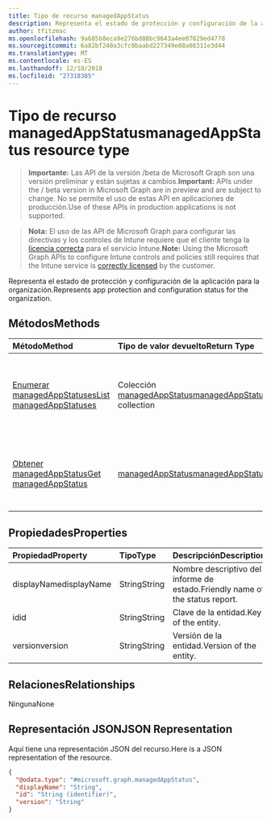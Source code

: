 ```yaml
---
title: Tipo de recurso managedAppStatus
description: Representa el estado de protección y configuración de la aplicación para la organización.
author: tfitzmac
ms.openlocfilehash: 9a685b8eca9e276bd88bc9643a4ee07029ed4778
ms.sourcegitcommit: 6a82bf240a3cfc0baabd227349e08a08311e3d44
ms.translationtype: MT
ms.contentlocale: es-ES
ms.lasthandoff: 12/18/2018
ms.locfileid: "27318385"
---
```

# <a name="managedappstatus-resource-type"></a><span data-ttu-id="81782-103">Tipo de recurso managedAppStatus</span><span class="sxs-lookup"><span data-stu-id="81782-103">managedAppStatus resource type</span></span>

> <span data-ttu-id="81782-104">**Importante:** Las API de la versión /beta de Microsoft Graph son una versión preliminar y están sujetas a cambios.</span><span class="sxs-lookup"><span data-stu-id="81782-104">**Important:** APIs under the / beta version in Microsoft Graph are in preview and are subject to change.</span></span> <span data-ttu-id="81782-105">No se permite el uso de estas API en aplicaciones de producción.</span><span class="sxs-lookup"><span data-stu-id="81782-105">Use of these APIs in production applications is not supported.</span></span>

> <span data-ttu-id="81782-106">**Nota:** El uso de las API de Microsoft Graph para configurar las directivas y los controles de Intune requiere que el cliente tenga la [licencia correcta](https://go.microsoft.com/fwlink/?linkid=839381) para el servicio Intune.</span><span class="sxs-lookup"><span data-stu-id="81782-106">**Note:** Using the Microsoft Graph APIs to configure Intune controls and policies still requires that the Intune service is [correctly licensed](https://go.microsoft.com/fwlink/?linkid=839381) by the customer.</span></span>

<span data-ttu-id="81782-107">Representa el estado de protección y configuración de la aplicación para la organización.</span><span class="sxs-lookup"><span data-stu-id="81782-107">Represents app protection and configuration status for the organization.</span></span>
## <a name="methods"></a><span data-ttu-id="81782-108">Métodos</span><span class="sxs-lookup"><span data-stu-id="81782-108">Methods</span></span>
|<span data-ttu-id="81782-109">Método</span><span class="sxs-lookup"><span data-stu-id="81782-109">Method</span></span>|<span data-ttu-id="81782-110">Tipo de valor devuelto</span><span class="sxs-lookup"><span data-stu-id="81782-110">Return Type</span></span>|<span data-ttu-id="81782-111">Descripción</span><span class="sxs-lookup"><span data-stu-id="81782-111">Description</span></span>|
|:---|:---|:---|
|[<span data-ttu-id="81782-112">Enumerar managedAppStatuses</span><span class="sxs-lookup"><span data-stu-id="81782-112">List managedAppStatuses</span></span>](../api/intune-mam-managedappstatus-list.md)|<span data-ttu-id="81782-113">Colección [managedAppStatus](../resources/intune-mam-managedappstatus.md)</span><span class="sxs-lookup"><span data-stu-id="81782-113">[managedAppStatus](../resources/intune-mam-managedappstatus.md) collection</span></span>|<span data-ttu-id="81782-114">Enumere las propiedades y las relaciones de los objetos [managedAppStatus](../resources/intune-mam-managedappstatus.md).</span><span class="sxs-lookup"><span data-stu-id="81782-114">List properties and relationships of the [managedAppStatus](../resources/intune-mam-managedappstatus.md) objects.</span></span>|
|[<span data-ttu-id="81782-115">Obtener managedAppStatus</span><span class="sxs-lookup"><span data-stu-id="81782-115">Get managedAppStatus</span></span>](../api/intune-mam-managedappstatus-get.md)|[<span data-ttu-id="81782-116">managedAppStatus</span><span class="sxs-lookup"><span data-stu-id="81782-116">managedAppStatus</span></span>](../resources/intune-mam-managedappstatus.md)|<span data-ttu-id="81782-117">Lea las propiedades y las relaciones del objeto [managedAppStatus](../resources/intune-mam-managedappstatus.md).</span><span class="sxs-lookup"><span data-stu-id="81782-117">Read properties and relationships of the [managedAppStatus](../resources/intune-mam-managedappstatus.md) object.</span></span>|

## <a name="properties"></a><span data-ttu-id="81782-118">Propiedades</span><span class="sxs-lookup"><span data-stu-id="81782-118">Properties</span></span>
|<span data-ttu-id="81782-119">Propiedad</span><span class="sxs-lookup"><span data-stu-id="81782-119">Property</span></span>|<span data-ttu-id="81782-120">Tipo</span><span class="sxs-lookup"><span data-stu-id="81782-120">Type</span></span>|<span data-ttu-id="81782-121">Descripción</span><span class="sxs-lookup"><span data-stu-id="81782-121">Description</span></span>|
|:---|:---|:---|
|<span data-ttu-id="81782-122">displayName</span><span class="sxs-lookup"><span data-stu-id="81782-122">displayName</span></span>|<span data-ttu-id="81782-123">String</span><span class="sxs-lookup"><span data-stu-id="81782-123">String</span></span>|<span data-ttu-id="81782-124">Nombre descriptivo del informe de estado.</span><span class="sxs-lookup"><span data-stu-id="81782-124">Friendly name of the status report.</span></span>|
|<span data-ttu-id="81782-125">id</span><span class="sxs-lookup"><span data-stu-id="81782-125">id</span></span>|<span data-ttu-id="81782-126">String</span><span class="sxs-lookup"><span data-stu-id="81782-126">String</span></span>|<span data-ttu-id="81782-127">Clave de la entidad.</span><span class="sxs-lookup"><span data-stu-id="81782-127">Key of the entity.</span></span>|
|<span data-ttu-id="81782-128">version</span><span class="sxs-lookup"><span data-stu-id="81782-128">version</span></span>|<span data-ttu-id="81782-129">String</span><span class="sxs-lookup"><span data-stu-id="81782-129">String</span></span>|<span data-ttu-id="81782-130">Versión de la entidad.</span><span class="sxs-lookup"><span data-stu-id="81782-130">Version of the entity.</span></span>|

## <a name="relationships"></a><span data-ttu-id="81782-131">Relaciones</span><span class="sxs-lookup"><span data-stu-id="81782-131">Relationships</span></span>
<span data-ttu-id="81782-132">Ninguna</span><span class="sxs-lookup"><span data-stu-id="81782-132">None</span></span>
## <a name="json-representation"></a><span data-ttu-id="81782-133">Representación JSON</span><span class="sxs-lookup"><span data-stu-id="81782-133">JSON Representation</span></span>
<span data-ttu-id="81782-134">Aquí tiene una representación JSON del recurso.</span><span class="sxs-lookup"><span data-stu-id="81782-134">Here is a JSON representation of the resource.</span></span>
<!-- {
  "blockType": "resource",
  "keyProperty": "id",
  "@odata.type": "microsoft.graph.managedAppStatus"
}
-->
``` json
{
  "@odata.type": "#microsoft.graph.managedAppStatus",
  "displayName": "String",
  "id": "String (identifier)",
  "version": "String"
}
```





